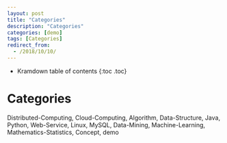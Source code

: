 ```yaml
---
layout: post
title: "Categories"
description: "Categories"
categories: [demo]
tags: [Categories]
redirect_from:
  - /2018/10/10/
---
```


* Kramdown table of contents
{:toc .toc}

# Categories
Distributed-Computing, 
Cloud-Computing, 
Algorithm, 
Data-Structure, 
Java, 
Python, 
Web-Service, 
Linux, 
MySQL, 
Data-Mining, 
Machine-Learning, 
Mathematics-Statistics, 
Concept, 
demo
